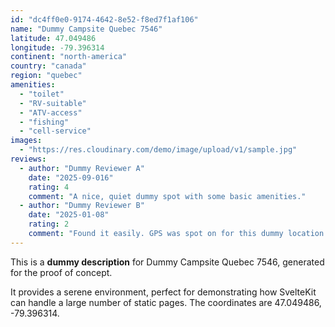 ```yaml
---
id: "dc4ff0e0-9174-4642-8e52-f8ed7f1af106"
name: "Dummy Campsite Quebec 7546"
latitude: 47.049486
longitude: -79.396314
continent: "north-america"
country: "canada"
region: "quebec"
amenities:
  - "toilet"
  - "RV-suitable"
  - "ATV-access"
  - "fishing"
  - "cell-service"
images:
  - "https://res.cloudinary.com/demo/image/upload/v1/sample.jpg"
reviews:
  - author: "Dummy Reviewer A"
    date: "2025-09-016"
    rating: 4
    comment: "A nice, quiet dummy spot with some basic amenities."
  - author: "Dummy Reviewer B"
    date: "2025-01-08"
    rating: 2
    comment: "Found it easily. GPS was spot on for this dummy location."
---
```


This is a **dummy description** for Dummy Campsite Quebec 7546, generated for the proof of concept.

It provides a serene environment, perfect for demonstrating how SvelteKit can handle a large number of static pages. The coordinates are 47.049486, -79.396314.
